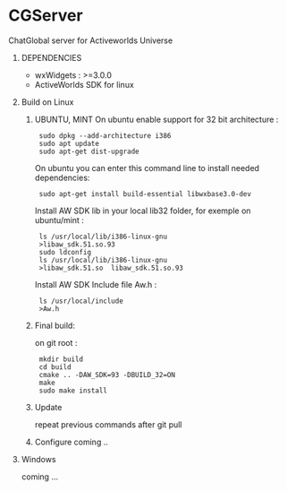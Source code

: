 # CGServer

ChatGlobal server for Activeworlds Universe

1. DEPENDENCIES

    - wxWidgets : >=3.0.0
    - ActiveWorlds SDK for linux

1. Build on Linux
    1. UBUNTU, MINT
        On ubuntu enable support for 32 bit architecture :

            sudo dpkg --add-architecture i386
            sudo apt update
            sudo apt-get dist-upgrade
            
        On ubuntu you can enter this command line to install needed dependencies:

            sudo apt-get install build-essential libwxbase3.0-dev

        Install AW SDK lib in your local lib32 folder, for exemple on ubuntu/mint :

            ls /usr/local/lib/i386-linux-gnu
            >libaw_sdk.51.so.93
            sudo ldconfig
            ls /usr/local/lib/i386-linux-gnu
            >libaw_sdk.51.so  libaw_sdk.51.so.93

        Install AW SDK Include file Aw.h :

            ls /usr/local/include
            >Aw.h

    1. Final build:

        on git root :

            mkdir build
            cd build
            cmake .. -DAW_SDK=93 -DBUILD_32=ON
            make
            sudo make install

    1. Update

        repeat previous commands after git pull

    1. Configure
        coming ..

1. Windows

    coming ...
